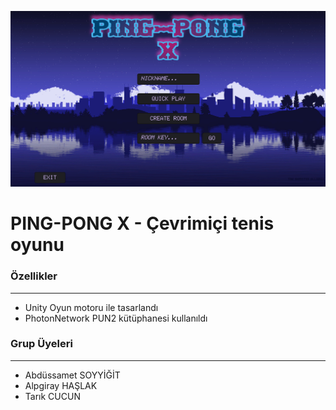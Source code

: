![Game Image](https://github.com/hslkalp/tenis/blob/main/ping-pong.png)

# PING-PONG X - Çevrimiçi tenis oyunu

### Özellikler
-----
* Unity Oyun motoru ile tasarlandı
* PhotonNetwork PUN2 kütüphanesi kullanıldı

### Grup Üyeleri
-----
* Abdüssamet SOYYİĞİT
* Alpgiray HAŞLAK
* Tarık CUCUN
